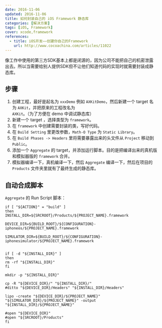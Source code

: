 ```yaml
---
date: 2016-11-06
updated: 2016-11-06
title: 如何封装自己的 iOS Framework 静态库
categories: [解决方案]
tags: [iOS, Framework]
cover: xcode,framework
references:
  - title: iOS开发——创建你自己的Framework
    url: http://www.cocoachina.com/articles/11022
---
```


像工作中使用的第三方SDK基本上都是闭源的，因为公司不能把自己的机密泄露出去。所以当需要给别人提供SDK但不让他们知道代码的实现时就需要封装成静态库。

<!-- more -->

## 步骤

1. 创建工程，最好是起名为 `xxxDemo` 例如 `AXKitDemo`，然后新建一个 target 名为 `AXKit`，并把原来的工程改名为 `AXKit`。（为了方便在 demo 中调试静态库）
2. 新建一个 target ，选择类型为 `framework`。
3. 在 `framework` 中创建需要封装的类，写好代码。
4. 在 `Build Setting` 里更改参数，`Math-O Type` 为 `Static Library`。
5. 在 `Build Phases -> Headers` 里将需要暴露出来的头文件从 `Project` 移动到 `Public`。
6. 添加一个 `Aggregate` 的 target，并添加运行脚本。目的是把编译出来的真机版和模拟器版的 `framework` 合并。
7. 模拟器编译一下，真机编译一下，然后 `Aggregate` 编译一下，然后在项目的 `Products` 文件夹里就有了最终生成的静态库。

## 自动合成脚本

`Aggregate` 的 Run Script 脚本：

```
if [ "${ACTION}" = "build" ]
then
INSTALL_DIR=${SRCROOT}/Products/${PROJECT_NAME}.framework

DEVICE_DIR=${BUILD_ROOT}/${CONFIGURATION}-iphoneos/${PROJECT_NAME}.framework

SIMULATOR_DIR=${BUILD_ROOT}/${CONFIGURATION}-iphonesimulator/${PROJECT_NAME}.framework


if [ -d "${INSTALL_DIR}" ]
then
rm -rf "${INSTALL_DIR}"
fi

mkdir -p "${INSTALL_DIR}"

cp -R "${DEVICE_DIR}/" "${INSTALL_DIR}/"
#ditto "${DEVICE_DIR}/Headers" "${INSTALL_DIR}/Headers"

lipo -create "${DEVICE_DIR}/${PROJECT_NAME}" "${SIMULATOR_DIR}/${PROJECT_NAME}" -output "${INSTALL_DIR}/${PROJECT_NAME}"

#open "${DEVICE_DIR}"
#open "${SRCROOT}/Products"
fi
```
